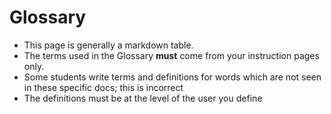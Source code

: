 # Glossary

- This page is generally a markdown table. 
- The terms used in the Glossary **must** come from your instruction pages only. 
- Some students write terms and definitions for words which are not seen in these specific docs; this is incorrect
- The definitions must be at the level of the user you define
